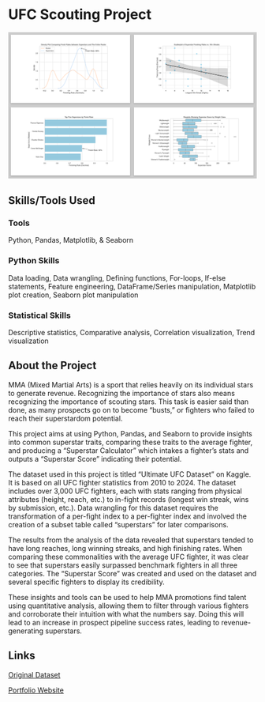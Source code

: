 # UFC Scouting Project

![image](images/UFC_Project_Plots.png)


## Skills/Tools Used

### Tools

Python, Pandas, Matplotlib, & Seaborn

### Python Skills 

Data loading, Data wrangling, Defining functions, For-loops, If-else statements, Feature engineering, DataFrame/Series manipulation, Matplotlib plot creation, Seaborn plot manipulation

### Statistical Skills 

Descriptive statistics, Comparative analysis, Correlation visualization, Trend visualization



## About the Project

MMA (Mixed Martial Arts) is a sport that relies heavily on its individual stars to generate revenue. Recognizing the importance of stars also means recognizing the importance of scouting stars. This task is easier said than done, as many prospects go on to become “busts,” or fighters who failed to reach their superstardom potential.

This project aims at using Python, Pandas, and Seaborn to provide insights into common superstar traits, comparing these traits to the average fighter, and producing a “Superstar Calculator” which intakes a fighter’s stats and outputs a “Superstar Score” indicating their potential.

The dataset used in this project is titled “Ultimate UFC Dataset” on Kaggle. It is based on all UFC fighter statistics from 2010 to 2024. The dataset includes over 3,000 UFC fighters, each with stats ranging from physical attributes (height, reach, etc.) to in-fight records (longest win streak, wins by submission, etc.). Data wrangling for this dataset requires the transformation of a per-fight index to a per-fighter index and involved the creation of a subset table called “superstars” for later comparisons.

The results from the analysis of the data revealed that superstars tended to have long reaches, long winning streaks, and high finishing rates. When comparing these commonalities with the average UFC fighter, it was clear to see that superstars easily surpassed benchmark fighters in all three categories. The “Superstar Score” was created and used on the dataset and several specific fighters to display its credibility.

These insights and tools can be used to help MMA promotions find talent using quantitative analysis, allowing them to filter through various fighters and corroborate their intuition with what the numbers say. Doing this will lead to an increase in prospect pipeline success rates, leading to revenue-generating superstars.

## Links

[Original Dataset](https://www.kaggle.com/datasets/mdabbert/ultimate-ufc-dataset?select=ufc-master.csv)

[Portfolio Website](https://nicolaskiryczun.github.io/)
